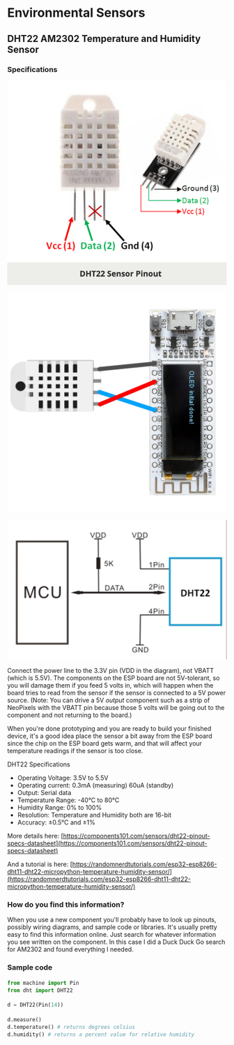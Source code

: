 # Environmental Sensors

## DHT22 AM2302 Temperature and Humidity Sensor

### Specifications

![DHT22 AM2302 Temperature and Humidity Sensor](DHT22-pinout.png)

![wiring diagram](esp-wiring-dht.JPG)

![wiring diagram](DHT22-wiring.png)

Connect the power line to the 3.3V pin (VDD in the diagram), not VBATT (which is 5.5V).  The components on the ESP board are not 5V-tolerant, so you will damage them if you feed 5 volts in, which will happen when the board tries to read from the sensor if the sensor is connected to a 5V power source.  (Note:  You can drive a 5V _output_ component such as a strip of NeoPixels with the VBATT pin because those 5 volts will be going out to the component and not returning to the board.)

When you're done prototyping and you are ready to build your finished device, it's a good idea place the sensor a bit away from the ESP board since the chip on the ESP board gets warm, and that will affect your temperature readings if the sensor is too close.

DHT22 Specifications

* Operating Voltage: 3.5V to 5.5V
* Operating current: 0.3mA (measuring) 60uA (standby)
* Output: Serial data
* Temperature Range: -40°C to 80°C
* Humidity Range: 0% to 100%
* Resolution: Temperature and Humidity both are 16-bit
* Accuracy: ±0.5°C and ±1%

More details here: [https://components101.com/sensors/dht22-pinout-specs-datasheet](https://components101.com/sensors/dht22-pinout-specs-datasheet)

And a tutorial is here: [https://randomnerdtutorials.com/esp32-esp8266-dht11-dht22-micropython-temperature-humidity-sensor/](https://randomnerdtutorials.com/esp32-esp8266-dht11-dht22-micropython-temperature-humidity-sensor/)

### How do you find this information?

When you use a new component you'll probably have to look up pinouts, possibly wiring diagrams, and sample code or libraries.  It's usually pretty easy to find this information online.  Just search for whatever information you see written on the component.  In this case I did a Duck Duck Go search for AM2302 and found everything I needed.

### Sample code

```python
from machine import Pin
from dht import DHT22

d = DHT22(Pin(14))

d.measure()
d.temperature() # returns degrees celsius
d.humidity() # returns a percent value for relative humidity
```

```python
```
